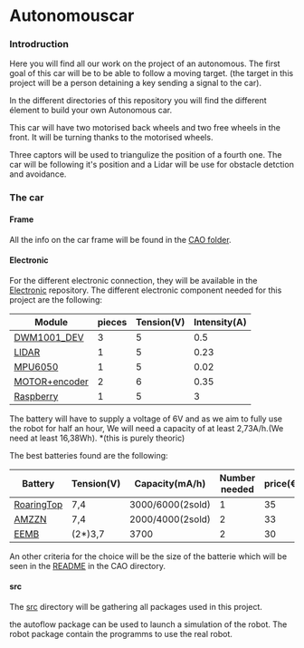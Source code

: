 # Autonomouscar

### Introdruction
Here you will find all our work on the project of an autonomous. The first goal of this car will be to be able to follow a moving target. (the target in this project will be a person detaining a key sending a signal to the car).

In the different directories of this repository you will find the different élement to build your own Autonomous car.

This car will have two motorised back wheels and two free wheels in the front.
It will be turning thanks to the motorised wheels.

Three captors will be used to triangulize the position of a fourth one. The car will be following it's position and a Lidar will be use for obstacle detction and avoidance.

### The car
#### Frame
All the info on the car frame will be found in the [CAO folder](https://github.com/YOUSSNDR/Autonomouscar/tree/main/CAO).

#### Electronic
For the different electronic connection, they will be available in the [Electronic](https://github.com/YOUSSNDR/Autonomouscar/tree/main/Electronic) repository.
The different electronic component needed for this project are the following:

|Module|pieces|Tension(V)|Intensity(A)|
|------|------|---------|-------|
|[DWM1001_DEV](https://www.mouser.fr/ProductDetail/Qorvo/DWM1001-DEV?qs=TiOZkKH1s2T4sar5INj0ew%3D%3D&srsltid=AfmBOorqy5ZnZvl6puMKr_-_Af3t4eY71g53g9BRfKSXkqYK-x9jgRT1)|3|5|0.5|
|[LIDAR](https://www.amazon.fr/Slamtec-RPLIDAR-num%C3%A9risation-bstacles-navigation/dp/B07TJW5SXF)|1|5|0.23|
|[MPU6050](https://www.gotronic.fr/art-module-6-dof-sen-mpu6050-31492.htm)|1|5|0.02|
|[MOTOR+encoder](https://www.gotronic.fr/art-kit-moteur-encodeur-fit0450-27583.htm)|2|6|0.35|
|[Raspberry](https://www.amazon.fr/Raspberry-Pi-4595-mod%C3%A8les-Go/dp/B09TTNF8BT/ref=asc_df_B09TTNF8BT/?tag=googshopfr-21&linkCode=df0&hvadid=701511851267&hvpos=&hvnetw=g&hvrand=5788597801172693301&hvpone=&hvptwo=&hvqmt=&hvdev=c&hvdvcmdl=&hvlocint=&hvlocphy=9054962&hvtargid=pla-1679572971964&psc=1&mcid=e9453b632e653cdca350de98083c3cb0&gad_source=1)|1|5|3|

The battery will have to supply a voltage of 6V and as we aim to fully use the robot for half an hour, We will need a capacity of at least 2,73A/h.(We need at least 16,38Wh). 
*(this is purely theoric)

The best batteries found are the following:

|Battery|Tension(V)|Capacity(mA/h)|Number needed|price(€)|
|-------|----------|--------------|-------------|-----|
|[RoaringTop](https://www.amazon.fr/dp/B0CQLPSYJH/ref=sspa_dk_detail_0?psc=1&pd_rd_i=B0CQLPSYJH&pd_rd_w=jautD&content-id=amzn1.sym.d15aafde-9691-4d5f-85f2-056701d026bf&pf_rd_p=d15aafde-9691-4d5f-85f2-056701d026bf&pf_rd_r=RZWWWTWBQBWE7Z58CRMW&pd_rd_wg=Bb1E2&pd_rd_r=d12ca1cb-8461-43d6-8207-998c9ebf3e62&s=electronics&sp_csd=d2lkZ2V0TmFtZT1zcF9kZXRhaWw)|7,4|3000/6000(2sold)|1|35|
|[AMZZN](https://www.amazon.fr/dp/B0CY4RR9TQ/ref=sspa_dk_detail_4?psc=1&pd_rd_i=B0CY4RR9TQ&pd_rd_w=iPaLO&content-id=amzn1.sym.2295e42d-cd2a-4ee8-906d-272916f85e0f&pf_rd_p=2295e42d-cd2a-4ee8-906d-272916f85e0f&pf_rd_r=AANTYGM66JGX3JZWP72S&pd_rd_wg=8gY4z&pd_rd_r=9e76b041-9a30-4f2f-a665-2bed7f3fdace&s=electronics&sp_csd=d2lkZ2V0TmFtZT1zcF9kZXRhaWwy)|7,4|2000/4000(2sold)|2|33|
|[EEMB](https://www.amazon.fr/EEMB-103395-Rechargeable-Navigation-Enregistreur/dp/B08215B4KK/ref=pd_bxgy_thbs_d_sccl_1/260-1578461-0157465?pd_rd_w=xq9lj&content-id=amzn1.sym.cff2227d-f2f4-453e-8d37-b217535012a4&pf_rd_p=cff2227d-f2f4-453e-8d37-b217535012a4&pf_rd_r=4MED1ABWRB22CEQ6X35Z&pd_rd_wg=cbtG7&pd_rd_r=156d6414-ba8d-4357-ae8b-3c748a8d8292&pd_rd_i=B08215B4KK&psc=1)|(2*)3,7|3700|2|30|

An other criteria for the choice will be the size of the batterie which will be seen in the [README]() in the CAO directory.

#### src

The [src](https://github.com/YOUSSNDR/Autonomouscar/tree/main/src) directory will be gathering all packages used in this project.

the autoflow package can be used to launch a simulation of the robot.
The robot package contain the programms to use the real robot.